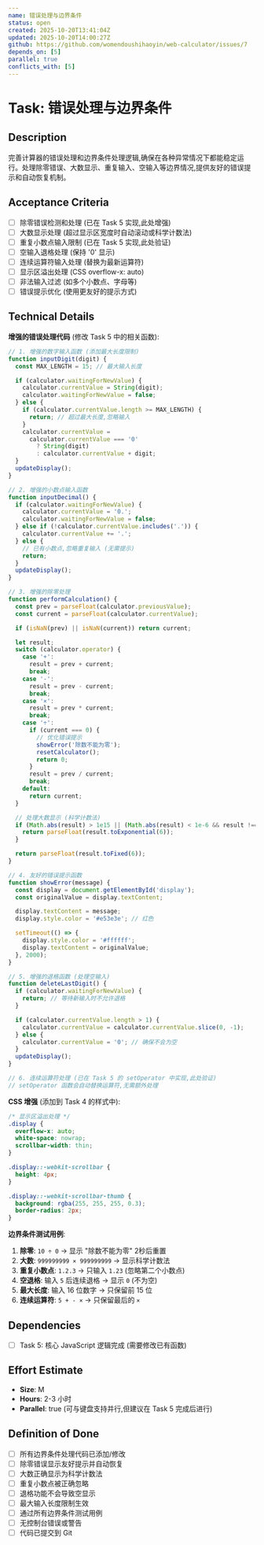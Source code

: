 ```yaml
---
name: 错误处理与边界条件
status: open
created: 2025-10-20T13:41:04Z
updated: 2025-10-20T14:00:27Z
github: https://github.com/womendoushihaoyin/web-calculator/issues/7
depends_on: [5]
parallel: true
conflicts_with: [5]
---
```


# Task: 错误处理与边界条件

## Description

完善计算器的错误处理和边界条件处理逻辑,确保在各种异常情况下都能稳定运行。处理除零错误、大数显示、重复输入、空输入等边界情况,提供友好的错误提示和自动恢复机制。

## Acceptance Criteria

- [ ] 除零错误检测和处理 (已在 Task 5 实现,此处增强)
- [ ] 大数显示处理 (超过显示区宽度时自动滚动或科学计数法)
- [ ] 重复小数点输入限制 (已在 Task 5 实现,此处验证)
- [ ] 空输入退格处理 (保持 '0' 显示)
- [ ] 连续运算符输入处理 (替换为最新运算符)
- [ ] 显示区溢出处理 (CSS overflow-x: auto)
- [ ] 非法输入过滤 (如多个小数点、字母等)
- [ ] 错误提示优化 (使用更友好的提示方式)

## Technical Details

**增强的错误处理代码** (修改 Task 5 中的相关函数):

```javascript
// 1. 增强的数字输入函数 (添加最大长度限制)
function inputDigit(digit) {
  const MAX_LENGTH = 15; // 最大输入长度

  if (calculator.waitingForNewValue) {
    calculator.currentValue = String(digit);
    calculator.waitingForNewValue = false;
  } else {
    if (calculator.currentValue.length >= MAX_LENGTH) {
      return; // 超过最大长度,忽略输入
    }
    calculator.currentValue =
      calculator.currentValue === '0'
        ? String(digit)
        : calculator.currentValue + digit;
  }
  updateDisplay();
}

// 2. 增强的小数点输入函数
function inputDecimal() {
  if (calculator.waitingForNewValue) {
    calculator.currentValue = '0.';
    calculator.waitingForNewValue = false;
  } else if (!calculator.currentValue.includes('.')) {
    calculator.currentValue += '.';
  } else {
    // 已有小数点,忽略重复输入 (无需提示)
    return;
  }
  updateDisplay();
}

// 3. 增强的除零处理
function performCalculation() {
  const prev = parseFloat(calculator.previousValue);
  const current = parseFloat(calculator.currentValue);

  if (isNaN(prev) || isNaN(current)) return current;

  let result;
  switch (calculator.operator) {
    case '+':
      result = prev + current;
      break;
    case '-':
      result = prev - current;
      break;
    case '×':
      result = prev * current;
      break;
    case '÷':
      if (current === 0) {
        // 优化错误提示
        showError('除数不能为零');
        resetCalculator();
        return 0;
      }
      result = prev / current;
      break;
    default:
      return current;
  }

  // 处理大数显示 (科学计数法)
  if (Math.abs(result) > 1e15 || (Math.abs(result) < 1e-6 && result !== 0)) {
    return parseFloat(result.toExponential(6));
  }

  return parseFloat(result.toFixed(6));
}

// 4. 友好的错误提示函数
function showError(message) {
  const display = document.getElementById('display');
  const originalValue = display.textContent;

  display.textContent = message;
  display.style.color = '#e53e3e'; // 红色

  setTimeout(() => {
    display.style.color = '#ffffff';
    display.textContent = originalValue;
  }, 2000);
}

// 5. 增强的退格函数 (处理空输入)
function deleteLastDigit() {
  if (calculator.waitingForNewValue) {
    return; // 等待新输入时不允许退格
  }

  if (calculator.currentValue.length > 1) {
    calculator.currentValue = calculator.currentValue.slice(0, -1);
  } else {
    calculator.currentValue = '0'; // 确保不会为空
  }
  updateDisplay();
}

// 6. 连续运算符处理 (已在 Task 5 的 setOperator 中实现,此处验证)
// setOperator 函数会自动替换运算符,无需额外处理
```

**CSS 增强** (添加到 Task 4 的样式中):
```css
/* 显示区溢出处理 */
.display {
  overflow-x: auto;
  white-space: nowrap;
  scrollbar-width: thin;
}

.display::-webkit-scrollbar {
  height: 4px;
}

.display::-webkit-scrollbar-thumb {
  background: rgba(255, 255, 255, 0.3);
  border-radius: 2px;
}
```

**边界条件测试用例**:
1. **除零**: `10 ÷ 0` → 显示 "除数不能为零" 2秒后重置
2. **大数**: `999999999 × 999999999` → 显示科学计数法
3. **重复小数点**: `1.2.3` → 只输入 `1.23` (忽略第二个小数点)
4. **空退格**: 输入 `5` 后连续退格 → 显示 `0` (不为空)
5. **最大长度**: 输入 16 位数字 → 只保留前 15 位
6. **连续运算符**: `5 + - ×` → 只保留最后的 `×`

## Dependencies

- [ ] Task 5: 核心 JavaScript 逻辑完成 (需要修改已有函数)

## Effort Estimate

- **Size**: M
- **Hours**: 2-3 小时
- **Parallel**: true (可与键盘支持并行,但建议在 Task 5 完成后进行)

## Definition of Done

- [ ] 所有边界条件处理代码已添加/修改
- [ ] 除零错误显示友好提示并自动恢复
- [ ] 大数正确显示为科学计数法
- [ ] 重复小数点被正确忽略
- [ ] 退格功能不会导致空显示
- [ ] 最大输入长度限制生效
- [ ] 通过所有边界条件测试用例
- [ ] 无控制台错误或警告
- [ ] 代码已提交到 Git
